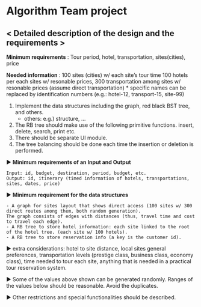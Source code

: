 # Algorithm Team project

## < Detailed description of the design and the requirements >

**Minimum requirements** : Tour period, hotel, transportation, sites(cities), price

**Needed information** :
    100 sites (cities) w/ each site’s tour time
    100 hotels per each sites w/ resonable prices,
    300 transportation among sites w/ resonable prices (assume direct transportation)
    * specific names can be replaced by identification numbers
      (e.g.: hotel-12, transport-15, site-99)
      


1) Implement the data structures including the graph, red black BST tree, and others.
    * others: e.g.) structure, ...
2) The RB tree should make use of the following primitive functions.
   insert, delete, search, print etc.
3) There should be separate UI module.
4) The tree balancing should be done each time the insertion or deletion is performed.



▶ **Minimum requirements of an Input and Output**

    Input: id, budget, destination, period, budget, etc.
    Output: id, itinerary (timed information of hotels, transportations, sites, dates, price)
    
▶ **Minimum requirement for the data structures**

    - A graph for sites layout that shows direct access (100 sites w/ 300 direct routes among them, both random generation).
    The graph consists of edges with distances (thus, travel time and cost to travel each edge).
    - A RB tree to store hotel information: each site linked to the root of the hotel tree. (each site w/ 100 hotels).
    - A RB tree to store reservation info (a key is the customer id).
    
   
▶ extra considerations: hotel to site distance, local sites general preferences, transportation levels (prestige class, business class, economy class), time needed to tour each site, anything that is needed in a practical tour reservation system.

▶ Some of the values above shown can be generated randomly.
Ranges of the values below should be reasonable. Avoid the duplicates.

▶ Other restrictions and special functionalities should be described.
